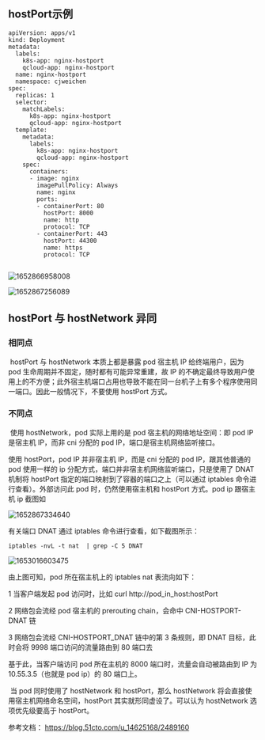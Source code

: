 ##  hostPort示例

```
apiVersion: apps/v1
kind: Deployment
metadata:
  labels:
    k8s-app: nginx-hostport
    qcloud-app: nginx-hostport
  name: nginx-hostport
  namespace: cjweichen
spec:
  replicas: 1
  selector:
    matchLabels:
      k8s-app: nginx-hostport
      qcloud-app: nginx-hostport
  template:
    metadata:
      labels:
        k8s-app: nginx-hostport
        qcloud-app: nginx-hostport
    spec:
      containers:
      - image: nginx
        imagePullPolicy: Always
        name: nginx
        ports:
        - containerPort: 80
          hostPort: 8000
          name: http
          protocol: TCP
        - containerPort: 443
          hostPort: 44300
          name: https
          protocol: TCP


```

![1652866958008](https://chen1900s-1257020962.cos.ap-chongqing.myqcloud.com/my-blog/image/202305042145450.png)

![1652867256089](https://chen1900s-1257020962.cos.ap-chongqing.myqcloud.com/my-blog/image/202305042145493.png)





## hostPort 与 hostNetwork 异同 

### 相同点

​    hostPort 与 hostNetwork 本质上都是暴露 pod 宿主机 IP 给终端用户，因为 pod 生命周期并不固定，随时都有可能异常重建，故 IP 的不确定最终导致用户使用上的不方便；此外宿主机端口占用也导致不能在同一台机子上有多个程序使用同一端口。因此一般情况下，不要使用 hostPort 方式。

### 不同点

​    使用 hostNetwork，pod 实际上用的是 pod 宿主机的网络地址空间：即 pod  IP 是宿主机 IP，而非 cni 分配的 pod IP，端口是宿主机网络监听接口。

使用 hostPort，pod IP 并非宿主机 IP，而是 cni 分配的 pod IP，跟其他普通的 pod 使用一样的 ip 分配方式，端口并非宿主机网络监听端口，只是使用了 DNAT 机制将 hostPort 指定的端口映射到了容器的端口之上（可以通过 iptables 命令进行查看）。外部访问此 pod 时，仍然使用宿主机和 hostPort 方式。pod ip 跟宿主机 ip 截图如

![1652867334640](https://chen1900s-1257020962.cos.ap-chongqing.myqcloud.com/my-blog/image/202305042145534.png)

 有关端口 DNAT 通过 iptables 命令进行查看，如下截图所示： 

```
iptables -nvL -t nat  | grep -C 5 DNAT
```

![1653016603475](https://chen1900s-1257020962.cos.ap-chongqing.myqcloud.com/my-blog/image/202305042145588.png)

 由上图可知，pod 所在宿主机上的 iptables nat 表流向如下： 

1 当客户端发起 pod 访问时，比如 curl http://pod_in_host:hostPort

2 网络包会流经 pod 宿主机的 prerouting chain，会命中 CNI-HOSTPORT-DNAT 链

3 网络包会流经 CNI-HOSTPORT_DNAT 链中的第 3 条规则，即 DNAT 目标，此时会将 9998 端口访问的流量路由到 80 端口去





 基于此，当客户端访问 pod 所在主机的 8000 端口时，流量会自动被路由到 IP 为  10.55.3.5（也就是 pod ip）的 80 端口上。 



​     当 pod 同时使用了 hostNetwork 和 hostPort，那么 hostNetwork 将会直接使用宿主机网络命名空间，hostPort 其实就形同虚设了。可以认为 hostNetwork 选项优先级要高于 hostPort。 

参考文档： https://blog.51cto.com/u_14625168/2489160